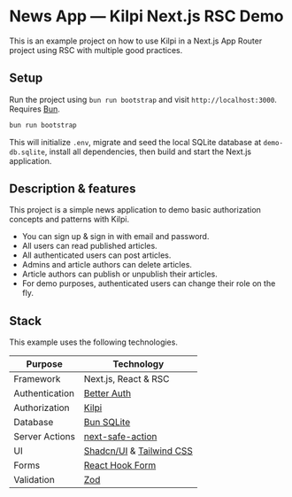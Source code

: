 # News App — Kilpi Next.js RSC Demo

This is an example project on how to use Kilpi in a Next.js App Router project using RSC with multiple good practices.

## Setup

Run the project using `bun run bootstrap` and visit `http://localhost:3000`. Requires [Bun](https://bun.sh/docs/installation).

```bash
bun run bootstrap
```

This will initialize `.env`, migrate and seed the local SQLite database at `demo-db.sqlite`, install all dependencies, then build and start the Next.js application.

## Description & features

This project is a simple news application to demo basic authorization concepts and patterns with Kilpi.

- You can sign up & sign in with email and password.
- All users can read published articles.
- All authenticated users can post articles.
- Admins and article authors can delete articles.
- Article authors can publish or unpublish their articles.
- For demo purposes, authenticated users can change their role on the fly.

## Stack

This example uses the following technologies.

| Purpose        | Technology                                                                     |
| -------------- | ------------------------------------------------------------------------------ |
| Framework      | Next.js, React & RSC                                                           |
| Authentication | [Better Auth](https://www.better-auth.com/)                                    |
| Authorization  | [Kilpi](https://kilpi.vercel.app)                                              |
| Database       | [Bun SQLite](https://bun.sh/docs/api/sqlite)                                   |
| Server Actions | [next-safe-action](https://next-safe-action.dev/)                              |
| UI             | [Shadcn/UI](https://ui.shadcn.com/) & [Tailwind CSS](https://tailwindcss.com/) |
| Forms          | [React Hook Form](https://react-hook-form.com/)                                |
| Validation     | [Zod](https://zod.dev)                                                         |
